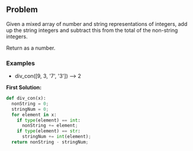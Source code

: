 ## Problem

Given a mixed array of number and string representations of integers, add up the string integers and subtract this from the total of the non-string integers.

Return as a number.

### Examples

* div_con([9, 3, '7', '3']) --> 2

**First Solution:**
```python
def div_con(x):
  nonString = 0;
  stringNum = 0;
  for element in x:
    if type(element) == int:
      nonString += element;
    if type(element) == str:
      stringNum += int(element);
  return nonString - stringNum; 
```
